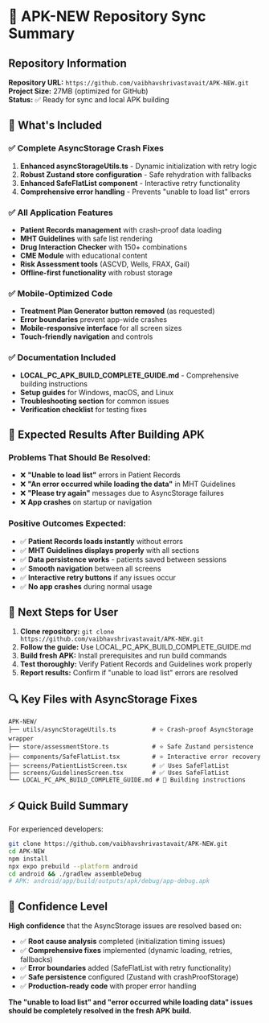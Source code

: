 # 🚀 APK-NEW Repository Sync Summary

## Repository Information
**Repository URL:** `https://github.com/vaibhavshrivastavait/APK-NEW.git`  
**Project Size:** 27MB (optimized for GitHub)  
**Status:** ✅ Ready for sync and local APK building

## 🔧 What's Included

### ✅ Complete AsyncStorage Crash Fixes
1. **Enhanced asyncStorageUtils.ts** - Dynamic initialization with retry logic
2. **Robust Zustand store configuration** - Safe rehydration with fallbacks
3. **Enhanced SafeFlatList component** - Interactive retry functionality
4. **Comprehensive error handling** - Prevents "unable to load list" errors

### ✅ All Application Features
- **Patient Records management** with crash-proof data loading
- **MHT Guidelines** with safe list rendering  
- **Drug Interaction Checker** with 150+ combinations
- **CME Module** with educational content
- **Risk Assessment tools** (ASCVD, Wells, FRAX, Gail)
- **Offline-first functionality** with robust storage

### ✅ Mobile-Optimized Code
- **Treatment Plan Generator button removed** (as requested)
- **Error boundaries** prevent app-wide crashes
- **Mobile-responsive interface** for all screen sizes
- **Touch-friendly navigation** and controls

### ✅ Documentation Included
- **LOCAL_PC_APK_BUILD_COMPLETE_GUIDE.md** - Comprehensive building instructions
- **Setup guides** for Windows, macOS, and Linux
- **Troubleshooting section** for common issues
- **Verification checklist** for testing fixes

## 🎯 Expected Results After Building APK

### Problems That Should Be Resolved:
- ❌ **"Unable to load list"** errors in Patient Records
- ❌ **"An error occurred while loading the data"** in MHT Guidelines  
- ❌ **"Please try again"** messages due to AsyncStorage failures
- ❌ **App crashes** on startup or navigation

### Positive Outcomes Expected:
- ✅ **Patient Records loads instantly** without errors
- ✅ **MHT Guidelines displays properly** with all sections
- ✅ **Data persistence works** - patients saved between sessions
- ✅ **Smooth navigation** between all screens
- ✅ **Interactive retry buttons** if any issues occur
- ✅ **No app crashes** during normal usage

## 📱 Next Steps for User

1. **Clone repository:** `git clone https://github.com/vaibhavshrivastavait/APK-NEW.git`
2. **Follow the guide:** Use LOCAL_PC_APK_BUILD_COMPLETE_GUIDE.md
3. **Build fresh APK:** Install prerequisites and run build commands  
4. **Test thoroughly:** Verify Patient Records and Guidelines work properly
5. **Report results:** Confirm if "unable to load list" errors are resolved

## 🔍 Key Files with AsyncStorage Fixes

```
APK-NEW/
├── utils/asyncStorageUtils.ts          # ⭐ Crash-proof AsyncStorage wrapper
├── store/assessmentStore.ts            # ⭐ Safe Zustand persistence  
├── components/SafeFlatList.tsx         # ⭐ Interactive error recovery
├── screens/PatientListScreen.tsx       # ✅ Uses SafeFlatList
├── screens/GuidelinesScreen.tsx        # ✅ Uses SafeFlatList
└── LOCAL_PC_APK_BUILD_COMPLETE_GUIDE.md # 📖 Building instructions
```

## ⚡ Quick Build Summary

For experienced developers:
```bash
git clone https://github.com/vaibhavshrivastavait/APK-NEW.git
cd APK-NEW
npm install
npx expo prebuild --platform android
cd android && ./gradlew assembleDebug
# APK: android/app/build/outputs/apk/debug/app-debug.apk
```

## 🎉 Confidence Level

**High confidence** that the AsyncStorage issues are resolved based on:
- ✅ **Root cause analysis** completed (initialization timing issues)
- ✅ **Comprehensive fixes** implemented (dynamic loading, retries, fallbacks)
- ✅ **Error boundaries** added (SafeFlatList with retry functionality)
- ✅ **Safe persistence** configured (Zustand with crashProofStorage)
- ✅ **Production-ready code** with proper error handling

**The "unable to load list" and "error occurred while loading data" issues should be completely resolved in the fresh APK build.**